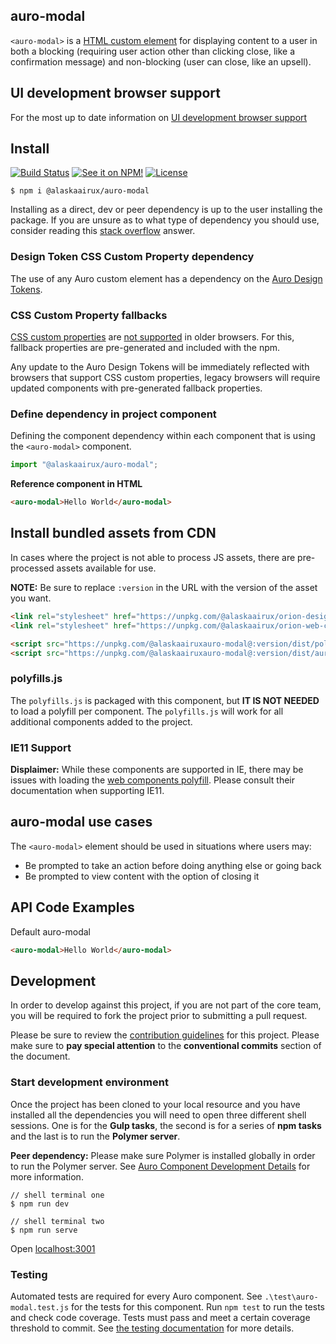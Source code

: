 ## auro-modal

`<auro-modal>` is a [HTML custom element](https://developer.mozilla.org/en-US/docs/Web/Web_Components/Using_custom_elements) for displaying content to a user in both a blocking (requiring user action other than clicking close, like a confirmation message) and non-blocking (user can close, like an upsell).

## UI development browser support

For the most up to date information on [UI development browser support](https://auro.alaskaair.com/support/browsersSupport)

## Install

[![Build Status](https://img.shields.io/travis/AlaskaAirlines/auro-modal?branch=master&style=for-the-badge)](https://travis-ci.org/github/AlaskaAirlines/auro-modal)
[![See it on NPM!](https://img.shields.io/npm/v/@alaskaairux/auro-modal?style=for-the-badge&color=orange)](https://www.npmjs.com/package/@alaskaairux/auro-modal)
[![License](https://img.shields.io/npm/l/@alaskaairux/auro-modal?color=blue&style=for-the-badge)](https://www.apache.org/licenses/LICENSE-2.0)

```shell
$ npm i @alaskaairux/auro-modal
```

Installing as a direct, dev or peer dependency is up to the user installing the package. If you are unsure as to what type of dependency you should use, consider reading this [stack overflow](https://stackoverflow.com/questions/18875674/whats-the-difference-between-dependencies-devdependencies-and-peerdependencies) answer.

### Design Token CSS Custom Property dependency

The use of any Auro custom element has a dependency on the [Auro Design Tokens](https://auro.alaskaair.com/getting-started/developers/design-tokens).

### CSS Custom Property fallbacks

[CSS custom properties](https://developer.mozilla.org/en-US/docs/Web/CSS/Using_CSS_custom_properties) are [not supported](https://auro.alaskaair.com/support/custom-properties) in older browsers. For this, fallback properties are pre-generated and included with the npm.

Any update to the Auro Design Tokens will be immediately reflected with browsers that support CSS custom properties, legacy browsers will require updated components with pre-generated fallback properties.

### Define dependency in project component

Defining the component dependency within each component that is using the `<auro-modal>` component.

```javascript
import "@alaskaairux/auro-modal";
```

**Reference component in HTML**

```html
<auro-modal>Hello World</auro-modal>
```

## Install bundled assets from CDN

In cases where the project is not able to process JS assets, there are pre-processed assets available for use.

**NOTE:** Be sure to replace `:version` in the URL with the version of the asset you want.

```html
<link rel="stylesheet" href="https://unpkg.com/@alaskaairux/orion-design-tokens@:version/dist/tokens/CSSTokenProperties.css" />
<link rel="stylesheet" href="https://unpkg.com/@alaskaairux/orion-web-core-style-sheets@:version/dist/bundled/baseline.css" />

<script src="https://unpkg.com/@alaskaairuxauro-modal@:version/dist/polyfills.js"></script>
<script src="https://unpkg.com/@alaskaairuxauro-modal@:version/dist/auro-modal__bundled.js"></script>
```

### polyfills.js

The `polyfills.js` is packaged with this component, but **IT IS NOT NEEDED** to load a polyfill per component. The `polyfills.js` will work for all additional components added to the project.

### IE11 Support

**Displaimer:** While these components are supported in IE, there may be issues with loading the [web components polyfill](https://www.webcomponents.org/polyfills). Please consult their documentation when supporting IE11.


## auro-modal use cases

The `<auro-modal>` element should be used in situations where users may:

* Be prompted to take an action before doing anything else or going back
* Be prompted to view content with the option of closing it

## API Code Examples

Default auro-modal

```html
<auro-modal>Hello World</auro-modal>
```

## Development

In order to develop against this project, if you are not part of the core team, you will be required to fork the project prior to submitting a pull request.

Please be sure to review the [contribution guidelines](https://auro.alaskaair.com/getting-started/developers/contributing) for this project. Please make sure to **pay special attention** to the **conventional commits** section of the document.

### Start development environment

Once the project has been cloned to your local resource and you have installed all the dependencies you will need to open three different shell sessions. One is for the **Gulp tasks**, the second is for a series of **npm tasks** and the last is to run the **Polymer server**.

**Peer dependency:** Please make sure Polymer is installed globally in order to run the Polymer server. See [Auro Component Development Details](https://github.com/AlaskaAirlines/auro_docs/blob/master/src/TECH_DETAILS.md) for more information.

```shell
// shell terminal one
$ npm run dev

// shell terminal two
$ npm run serve
```

Open [localhost:3001](http://localhost:3001/)

### Testing
Automated tests are required for every Auro component. See `.\test\auro-modal.test.js` for the tests for this component. Run `npm test` to run the tests and check code coverage. Tests must pass and meet a certain coverage threshold to commit. See [the testing documentation](https://auro.alaskaair.com/support/tests) for more details.
